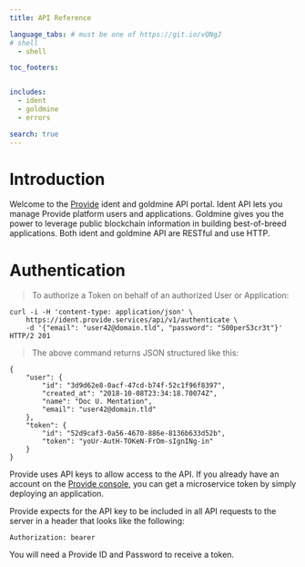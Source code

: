 ```yaml
---
title: API Reference

language_tabs: # must be one of https://git.io/vQNgJ
# shell
  - shell

toc_footers:


includes:
  - ident
  - goldmine
  - errors

search: true
---
```


# Introduction

Welcome to the [Provide](http://provide.services/) ident and goldmine API  portal. Ident API lets you manage Provide platform users and applications. Goldmine gives you the power to leverage public blockchain information in building best-of-breed applications. Both ident and goldmine API are RESTful and use HTTP.

# Authentication

> To authorize a Token on behalf of an authorized User or Application:

```shell
curl -i -H 'content-type: application/json' \
    https://ident.provide.services/api/v1/authenticate \
    -d '{"email": "user42@domain.tld", "password": "S00perS3cr3t"}'
HTTP/2 201
```

> The above command returns JSON structured like this:

```
{
    "user": {
        "id": "3d9d62e8-0acf-47cd-b74f-52c1f96f8397",
        "created_at": "2018-10-08T23:34:18.70074Z",
        "name": "Doc U. Mentation",
        "email": "user42@domain.tld"
    },
    "token": {
        "id": "52d9caf3-0a56-4670-886e-8136b633d52b",
        "token": "yoUr-AutH-TOKeN-FrOm-sIgnINg-in"
    }
}
```

Provide uses API keys to allow access to the API. If you already have an account on the [Provide console](https://dawn.provide.services/sign-in), you can get a microservice token by simply deploying an application.

Provide expects for the API key to be included in all API requests to the server in a header that looks like the following:

`Authorization: bearer`

<aside class="success">
You will need a Provide ID and Password to receive a token.
</aside>
